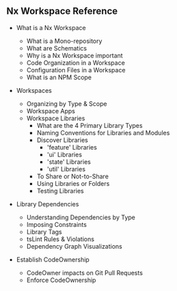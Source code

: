 ## Nx Workspace Reference 

* What is a Nx Workspace
  * What is a Mono-repository
  * What are Schematics
  * Why is a Nx Workspace important
  * Code Organization in a Workspace
  * Configuration Files in a Workspace
  * What is an NPM Scope
  
* Workspaces 
  * Organizing by Type & Scope
  * Workspace Apps
  * Workspace Libraries
    * What are the 4 Primary Library Types
    * Naming Conventions for Libraries and Modules
    * Discover Libraries
      * 'feature' Libraries
      * 'ui' Libraries
      * 'state' Libraries
      * 'util' Libraries
    * To Share or Not-to-Share
    * Using Libraries or Folders
    * Testing Libraries
    
* Library Dependencies
  * Understanding Dependencies by Type
  * Imposing Constraints
  * Library Tags
  * tsLint Rules & Violations
  * Dependency Graph Visualizations
  
* Establish CodeOwnership
  * CodeOwner impacts on Git Pull Requests
  * Enforce CodeOwnership
